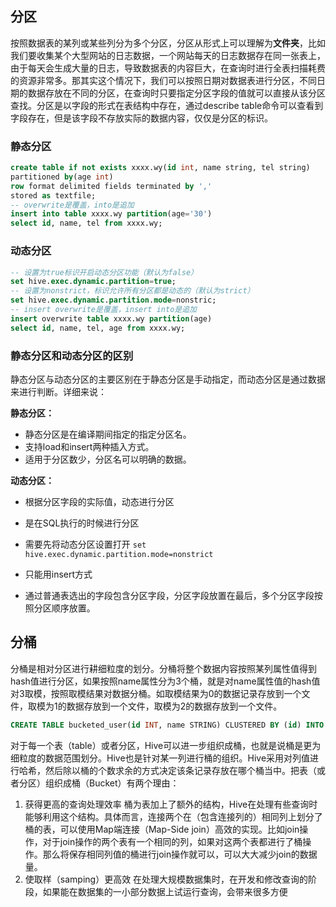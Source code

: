 ## 分区

按照数据表的某列或某些列分为多个分区，分区从形式上可以理解为**文件夹**，比如我们要收集某个大型网站的日志数据，一个网站每天的日志数据存在同一张表上，由于每天会生成大量的日志，导致数据表的内容巨大，在查询时进行全表扫描耗费的资源非常多。那其实这个情况下，我们可以按照日期对数据表进行分区，不同日期的数据存放在不同的分区，在查询时只要指定分区字段的值就可以直接从该分区查找。分区是以字段的形式在表结构中存在，通过describe table命令可以查看到字段存在，但是该字段不存放实际的数据内容，仅仅是分区的标识。

### 静态分区

```sql
create table if not exists xxxx.wy(id int, name string, tel string)
partitioned by(age int) 
row format delimited fields terminated by ',' 
stored as textfile;
-- overwrite是覆盖，into是追加
insert into table xxxx.wy partition(age='30')
select id, name, tel from xxxx.wy;
```

### 动态分区

```sql
-- 设置为true标识开启动态分区功能（默认为false）
set hive.exec.dynamic.partition=true;
-- 设置为nonstrict，标识允许所有分区都是动态的（默认为strict）
set hive.exec.dynamic.partition.mode=nonstric;
-- insert overwrite是覆盖，insert into是追加
insert overwrite table xxxx.wy partition(age)
select id, name, tel, age from xxxx.wy;
```

### 静态分区和动态分区的区别

静态分区与动态分区的主要区别在于静态分区是手动指定，而动态分区是通过数据来进行判断。详细来说：

**静态分区：**

- 静态分区是在编译期间指定的指定分区名。
- 支持load和insert两种插入方式。
- 适用于分区数少，分区名可以明确的数据。

**动态分区：**

- 根据分区字段的实际值，动态进行分区
- 是在SQL执行的时候进行分区
- 需要先将动态分区设置打开 `set hive.exec.dynamic.partition.mode=nonstrict`

- 只能用insert方式
- 通过普通表选出的字段包含分区字段，分区字段放置在最后，多个分区字段按照分区顺序放置。

## 分桶

分桶是相对分区进行耕细粒度的划分。分桶将整个数据内容按照某列属性值得到hash值进行分区，如果按照name属性分为3个桶，就是对name属性值的hash值对3取模，按照取模结果对数据分桶。如取模结果为0的数据记录存放到一个文件，取模为1的数据存放到一个文件，取模为2的数据存放到一个文件。

```sql
CREATE TABLE bucketed_user(id INT, name STRING) CLUSTERED BY (id) INTO 4 BUCKETS;
```

对于每一个表（table）或者分区，Hive可以进一步组织成桶，也就是说桶是更为细粒度的数据范围划分。Hive也是针对某一列进行桶的组织。Hive采用对列值进行哈希，然后除以桶的个数求余的方式决定该条记录存放在哪个桶当中。把表（或者分区）组织成桶（Bucket）有两个理由：

1. 获得更高的查询处理效率
   桶为表加上了额外的结构，Hive在处理有些查询时能够利用这个结构。具体而言，连接两个在（包含连接列的）相同列上划分了桶的表，可以使用Map端连接（Map-Side join）高效的实现。比如join操作，对于join操作的两个表有一个相同的列，如果对这两个表都进行了桶操作。那么将保存相同列值的桶进行join操作就可以，可以大大减少join的数据量。
2. 使取样（samping）更高效
   在处理大规模数据集时，在开发和修改查询的阶段，如果能在数据集的一小部分数据上试运行查询，会带来很多方便